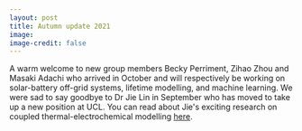 ```yaml
---
layout: post
title: Autumn update 2021
image: 
image-credit: false
---
```

A warm welcome to new group members Becky Perriment, Zihao Zhou and Masaki Adachi who arrived in October and will respectively be working on solar-battery off-grid systems, lifetime modelling, and machine learning. We were sad to say goodbye to Dr Jie Lin in September who has moved to take up a new position at UCL. You can read about Jie's exciting research on coupled thermal-electrochemical modelling [here](https://arxiv.org/abs/2109.12903).